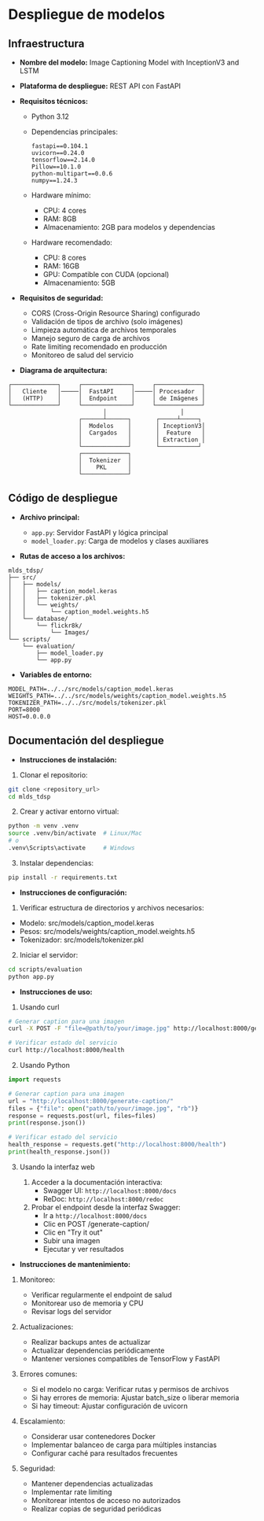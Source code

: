 # Despliegue de modelos

## Infraestructura

- **Nombre del modelo:** Image Captioning Model with InceptionV3 and LSTM
- **Plataforma de despliegue:** REST API con FastAPI
- **Requisitos técnicos:**
  - Python 3.12
  - Dependencias principales:

    ```plaintext
    fastapi==0.104.1
    uvicorn==0.24.0
    tensorflow==2.14.0
    Pillow==10.1.0
    python-multipart==0.0.6
    numpy==1.24.3
    ```

  - Hardware mínimo:
    - CPU: 4 cores
    - RAM: 8GB
    - Almacenamiento: 2GB para modelos y dependencias
  - Hardware recomendado:
    - CPU: 8 cores
    - RAM: 16GB
    - GPU: Compatible con CUDA (opcional)
    - Almacenamiento: 5GB

- **Requisitos de seguridad:**
  - CORS (Cross-Origin Resource Sharing) configurado
  - Validación de tipos de archivo (solo imágenes)
  - Limpieza automática de archivos temporales
  - Manejo seguro de carga de archivos
  - Rate limiting recomendado en producción
  - Monitoreo de salud del servicio

- **Diagrama de arquitectura:**

```plaintext
┌─────────────┐     ┌──────────────┐     ┌─────────────┐
│   Cliente   │─────│  FastAPI     │─────│ Procesador  │
│   (HTTP)    │     │  Endpoint    │     │ de Imágenes │
└─────────────┘     └──────────────┘     └─────────────┘
                           │                     │
                    ┌──────┴──────┐       ┌─────┴─────┐
                    │  Modelos    │       │ InceptionV3│
                    │  Cargados   │       │  Feature   │
                    │             │       │ Extraction │
                    └─────────────┘       └───────────┘
                    ┌─────────────┐
                    │  Tokenizer  │
                    │    PKL      │
                    └─────────────┘
```

## Código de despliegue

- **Archivo principal:**
  - ```app.py```: Servidor FastAPI y lógica principal
  - ```model_loader.py```: Carga de modelos y clases auxiliares

- **Rutas de acceso a los archivos:**

```plaintext
mlds_tdsp/
├── src/
│   ├── models/
│   │   ├── caption_model.keras
│   │   ├── tokenizer.pkl
│   │   └── weights/
│   │       └── caption_model.weights.h5
│   └── database/
│       └── flickr8k/
│           └── Images/
└── scripts/
    └── evaluation/
        ├── model_loader.py
        └── app.py
```

- **Variables de entorno:**

```plaintext
MODEL_PATH=../../src/models/caption_model.keras
WEIGHTS_PATH=../../src/models/weights/caption_model.weights.h5
TOKENIZER_PATH=../../src/models/tokenizer.pkl
PORT=8000
HOST=0.0.0.0
```

## Documentación del despliegue

- **Instrucciones de instalación:**

1. Clonar el repositorio:

```bash
git clone <repository_url>
cd mlds_tdsp
```

2. Crear y activar entorno virtual:

```bash
python -m venv .venv
source .venv/bin/activate  # Linux/Mac
# o
.venv\Scripts\activate     # Windows
```

3. Instalar dependencias:

```bash
pip install -r requirements.txt
```

- **Instrucciones de configuración:**

1. Verificar estructura de directorios y archivos necesarios:

- Modelo: src/models/caption_model.keras
- Pesos: src/models/weights/caption_model.weights.h5
- Tokenizador: src/models/tokenizer.pkl

2. Iniciar el servidor:

```bash
cd scripts/evaluation
python app.py
```

- **Instrucciones de uso:**

1. Usando curl

```bash
# Generar caption para una imagen
curl -X POST -F "file=@path/to/your/image.jpg" http://localhost:8000/generate-caption/

# Verificar estado del servicio
curl http://localhost:8000/health
```

2. Usando Python

```python
import requests

# Generar caption para una imagen
url = "http://localhost:8000/generate-caption/"
files = {"file": open("path/to/your/image.jpg", "rb")}
response = requests.post(url, files=files)
print(response.json())

# Verificar estado del servicio
health_response = requests.get("http://localhost:8000/health")
print(health_response.json())
```

3. Usando la interfaz web

   1. Acceder a la documentación interactiva:
      - Swagger UI: ```http://localhost:8000/docs```
      - ReDoc: ```http://localhost:8000/redoc```
   2. Probar el endpoint desde la interfaz Swagger:
      - Ir a ```http://localhost:8000/docs```
      - Clic en POST /generate-caption/
      - Clic en "Try it out"
      - Subir una imagen
      - Ejecutar y ver resultados

- **Instrucciones de mantenimiento:**

1. Monitoreo:

   - Verificar regularmente el endpoint de salud
   - Monitorear uso de memoria y CPU
   - Revisar logs del servidor

2. Actualizaciones:

   - Realizar backups antes de actualizar
   - Actualizar dependencias periódicamente
   - Mantener versiones compatibles de TensorFlow y FastAPI

3. Errores comunes:

   - Si el modelo no carga: Verificar rutas y permisos de archivos
   - Si hay errores de memoria: Ajustar batch_size o liberar memoria
   - Si hay timeout: Ajustar configuración de uvicorn

4. Escalamiento:

   - Considerar usar contenedores Docker
   - Implementar balanceo de carga para múltiples instancias
   - Configurar caché para resultados frecuentes

5. Seguridad:

   - Mantener dependencias actualizadas
   - Implementar rate limiting
   - Monitorear intentos de acceso no autorizados
   - Realizar copias de seguridad periódicas
